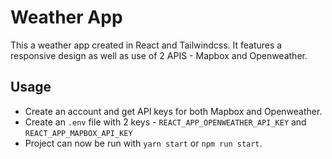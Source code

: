 # Weather App

This a weather app created in React and Tailwindcss.
It features a responsive design as well as use of 2 APIS - Mapbox and Openweather.

## Usage
* Create an account and get API keys for both Mapbox and Openweather.
* Create an `.env` file with 2 keys - `REACT_APP_OPENWEATHER_API_KEY` and `REACT_APP_MAPBOX_API_KEY`
* Project can now be run with `yarn start` or `npm run start`.